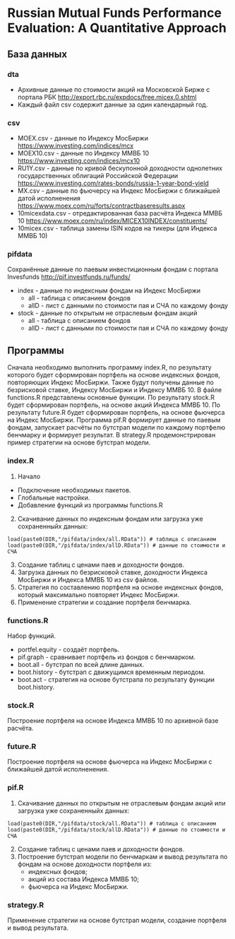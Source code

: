 # Russian Mutual Funds Performance Evaluation: A Quantitative Approach
## База данных
### dta
* Архивные данные по стоимости акций на Московской Бирже с портала РБК http://export.rbc.ru/expdocs/free.micex.0.shtml
* Каждый файл csv содержит данные за один календарный год.
### csv
* MOEX.csv - данные по Индексу МосБиржи https://www.investing.com/indices/mcx
* MOEX10.csv - данные по Индексу ММВБ 10 https://www.investing.com/indices/mcx10
* RU1Y.csv - данные по кривой бескупонной доходности однолетних государственных облигаций Российской Федерации https://www.investing.com/rates-bonds/russia-1-year-bond-yield
* MX.csv - данные по фьючерсу на Индекс МосБиржи с ближайшей датой исполненения https://www.moex.com/ru/forts/contractbaseresults.aspx
* 10micexdata.csv - отредактированная база расчёта Индекса ММВБ 10 https://www.moex.com/ru/index/MICEX10INDEX/constituents/
* 10micex.csv - таблица замены ISIN кодов на тикеры (для Индекса ММВБ 10)
### pifdata
Сохранённые данные по паевым инвестиционным фондам с портала Invesfunds http://pif.investfunds.ru/funds/
* index - данные по индексным фондам на Индекс МосБиржи
	* all - таблица с описанием фондов
	* allD - лист с данными по стоимости пая и СЧА по каждому фонду
* stock - данные по открытым не отраслевым фондам акций
	* all - таблица с описанием фондов
	* allD - лист с данными по стоимости пая и СЧА по каждому фонду
## Программы
Сначала необходимо выполнить программу index.R, по результату которого будет сформирован портфель на основе индексных фондов, повторяющих Индекс МосБиржи.
Также будут получены данные по безрисковой ставке, Индексу МосБиржи и Индексу ММВБ 10. В файле functions.R представлены основные функции.
По результату stock.R будет сформирован портфель, на основе акций Индекса ММВБ 10.
По результату future.R будет сформирован портфель, на основе фьючерса на Индекс МосБиржи.
Программа pif.R формирует данные по паевым фондам, запускает расчёты по бутстрап модели по каждому портфелю бенчмарку и формирует результат.
В strategy.R продемонстрирован пример стратегии на основе бутстрап модели.
### index.R
1. Начало
* Подключение необходимых пакетов.
* Глобальные настройки.
* Добавление функций из программы functions.R
2. Скачивание данных по индексным фондам или загрузка уже сохраненныйх данных:
```
load(paste0(DIR,"/pifdata/index/all.RData")) # таблица с описанием
load(paste0(DIR,"/pifdata/index/allD.RData")) # данные по стоимости и СЧА
```
3. Создание таблиц с ценами паев и доходности фондов.
4. Загрузка данных по безрисковой ставке, доходности Индекса МосБиржи и Индекса ММВБ 10 из csv файлов.
5. Стратегия по составлению портфеля на основе индексных фондов, который максимально повторяет Индекс МосБиржи.
6. Применение стратегии и создание портфеля бенчмарка.
### functions.R
Набор функций.
* portfel.equity - создаёт портфель.
* pif.graph - сравнивает портфель из фондов с бенчмарком.
* boot.all - бутстрап по всей длине данных.
* boot.history - бутстрап с движущимся временным периодом.
* boot.act - стратегия на основе бутстрапа по результату функции boot.history.
### stock.R
Построение портфеля на основе Индекса ММВБ 10 по архивной базе расчёта.
### future.R
Построение портфеля на основе фьючерса на Индекс МосБиржи с ближайшей датой исполненения.
### pif.R
1. Скачивание данных по открытым не отраслевым фондам акций или загрузка уже сохраненныйх данных:
```
load(paste0(DIR,"/pifdata/stock/all.RData")) # таблица с описанием
load(paste0(DIR,"/pifdata/stock/allD.RData")) # данные по стоимости и СЧА
```
2. Создание таблиц с ценами паев и доходности фондов.
3. Построение бутстрап модели по бенчмаркам и вывод результата по фондам на основе доходности портфеля из:
	- индексных фондов;
	- акций из состава Индекса ММВБ 10;
	- фьючерса на Индекс МосБиржи.
### strategy.R
Применение стратегии на основе бутстрап модели, создание портфеля и вывод результата.